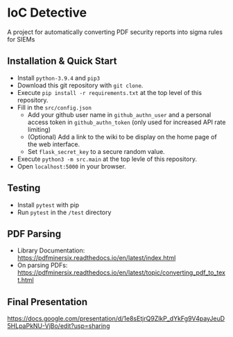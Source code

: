 # IoC Detective

A project for automatically converting PDF security reports into sigma rules for SIEMs

## Installation & Quick Start

* Install ``python-3.9.4`` and ``pip3``
* Download this git repository with ``git clone``.
* Execute ``pip install -r requirements.txt`` at the top level of this repository.
* Fill in the ``src/config.json``
  * Add your github user name in ``github_authn_user`` and a personal access token in ``github_authn_token`` (only used for increased API rate limiting)
  * (Optional) Add a link to the wiki to be display on the home page of the web interface.
  * Set ``flask_secret_key`` to a secure random value.
* Execute ``python3 -m src.main`` at the top levle of this repository.
* Open ``localhost:5000`` in your browser.

## Testing

* Install ``pytest`` with pip
* Run ``pytest`` in the ``/test`` directory

## PDF Parsing

* Library Documentation: https://pdfminersix.readthedocs.io/en/latest/index.html
* On parsing PDFs: https://pdfminersix.readthedocs.io/en/latest/topic/converting_pdf_to_text.html

## Final Presentation
https://docs.google.com/presentation/d/1e8sEtjrQ9ZlkP_dYkFg9V4payJeuD5HLpaPkNU-VjBo/edit?usp=sharing
